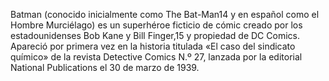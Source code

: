 Batman (conocido inicialmente como The Bat-Man14​ y en español como el Hombre Murciélago) 
es un superhéroe ficticio de cómic creado por los estadounidenses Bob Kane y Bill Finger,15​ y propiedad de DC Comics.
Apareció por primera vez en la historia titulada «El caso del sindicato químico» de la revista Detective Comics N.º 27, 
lanzada por la editorial National Publications el 30 de marzo de 1939.
